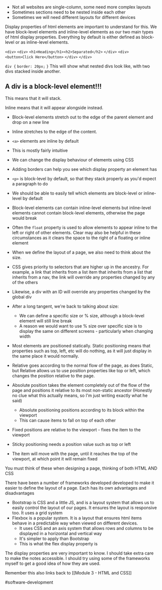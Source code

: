- Not all websites are single-column, some need more complex layouts
- Sometimes sections need to be nested inside each other
- Sometimes we will need different layouts for different devices

Display properties of html elements are important to understand for this. We have block-level elements and inline-level elements as our two main types of html display properties. Everything by default is either defined as block-level or as inline-level elements.

`<div>`
	`<div>`
		`<h1>Heading</h1><h2>Separated</h2>`
	`</div>`
	`<div>`
		`<button>Click Here</button>`
	`</div>`
`</div>`

`div {`
	`border: 20px;`
	`}`
This will show what nested divs look like, with two divs stacked inside another.

## A div is a block-level element!!!
This means that it will stack.

Inline means that it will appear alongside instead.

- Block-level elements stretch out to the edge of the parent element and drop on a new line
- Inline stretches to the edge of the content.
- `<a>` elements are inline by default
- This is mostly fairly intuitive
- We can change the display behaviour of elements using CSS
- Adding borders can help you see which display property an element has
- `<p>` is block-level by default, so that they stack properly as you'd expect a paragraph to do
- We should be able to easily tell which elements are block-level or inline-level by default
- Block-level elements can contain inline-level elements but inline-level elements cannot contain block-level elements, otherwise the page would break

- Often the `float` property is used to allow elements to appear inline to the left or right of other elements. Clear may also be helpful in these circumstances as it clears the space to the right of a floating or inline element
- When we define the layout of a page, we also need to think about the size.
- CSS gives priority to selectors that are higher up in the ancestry. For example, a link that inherits from a list item that inherits from a list that inherits from a nav, the link will override any properties changed by any of the others
- Likewise, a div with an ID will override any properties changed by the global div


- After a long tangent, we're back to talking about size:
	- We can define a specific size or % size, although a block-level element will still line break
	- A reason we would want to use % size over specific size is to display the same on different screens - particularly when changing width
- Most elements are positioned statically. Static positioning means that properties such as top, left, etc will do nothing, as it will just display in the same place it would normally.
- Relative goes according to the normal flow of the page, as does Static, but Relative allows us to use position properties like top or left, which changes the position relative to the page.
- Absolute position takes the element completely out of the flow of the page and positions it relative to its most non-static ancestor (Honestly no clue what this actually means, so I'm just writing exactly what he said)
	- Absolute positioning positions according to its block within the viewport
	- This can cause items to fall on top of each other
- Fixed positions are relative to the viewport - fixes the item to the viewport
- Sticky positioning needs a position value such as top or left
- The item will move with the page, until it reaches the top of the viewport, at which point it will remain fixed

You must think of these when designing a page, thinking of both HTML AND CSS

There have been a number of frameworks developed developed to make it easier to define the layout of a page. Each has its own advantages and disadvantages
- Bootstrap is CSS and a little JS, and is a layout system that allows us to easily control the layout of our pages. It ensures the layout is responsive too. It uses a grid system
- Flexbox is a popular system. It is a layout that ensures html items behave in a predictable way when viewed on different devices.
	- It uses CSS and an axis system that allows rows and columns to be displayed in a horizontal and vertical way
	- It's simpler to apply than Bootstrap
	- This is what the flex display property is

The display properties are very important to know. I should take extra care to make the notes accessible. I should try using some of the frameworks myself to get a good idea of how they are used.

Remember this also links back to [[Module 3 - HTML and CSS]]


#software-development 